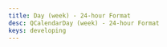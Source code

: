 ```yaml
---
title: Day (week) - 24-hour Format
desc: QCalendarDay (week) - 24-hour Format
keys: developing
---
```


<example-viewer
  title="24-hour Format"
  file="Week24hour"
  codepen-title="QCalendarDay"
/>
